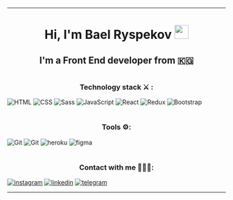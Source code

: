 <hr>
<h1 align="center">Hi, I'm Bael Ryspekov
<img src="https://github.com/blackcater/blackcater/raw/main/images/Hi.gif" height="32"/></h1>
<h2 align="center">I'm a Front End developer from  🇰🇬 </h2>

# 

<h3 align="center">Technology stack ⚔️ :</h3>

![HTML](https://img.shields.io/badge/-HTML-992c0e?style=for-the-badge&logo=HTML5) 
![CSS](https://img.shields.io/badge/-Css-0e4a99?style=for-the-badge&logo=css3)
![Sass](https://img.shields.io/badge/-sass-3b2a2a?style=for-the-badge&logo=sass)
![JavaScript](https://img.shields.io/badge/-JavaScript-000?style=for-the-badge&logo=javaScript)
![React](https://img.shields.io/badge/-React-0c75ed?style=for-the-badge&logo=React)
![Redux](https://img.shields.io/badge/-Redux-620ced?style=for-the-badge&logo=Redux)
![Bootstrap](https://img.shields.io/badge/-Bootstrap-720fdb?style=for-the-badge&logo=bootstrap)
#
<h3 align="center">Tools ⚙️:</h3>
 


![Git](https://img.shields.io/badge/-Git-d6410b?style=for-the-badge&logo=git)
![Git](https://img.shields.io/badge/-Github-000?style=for-the-badge&logo=github)
![heroku](https://img.shields.io/badge/-heroku-590c82?style=for-the-badge&logo=heroku)
![figma](https://img.shields.io/badge/-figma-17c24a?style=for-the-badge&logo=figma)
#

<h3 align="center"> Сontact with me 🙋🏾‍♂️:</h3>

<a href='https://www.instagram.com/themadeinkg/'>![instagram](https://img.shields.io/badge/-instagram-eb448c?style=for-the-badge&logo=instagram)</a>
<a href='https://www.linkedin.com/in/bael-ryspekov-6b4023233/'>![linkedin](https://img.shields.io/badge/-linkedin-1912de?style=for-the-badge&logo=linkedin)</a>
<a href='https://t.me/hejhn'>![telegram](https://img.shields.io/badge/-telegram-000?style=for-the-badge&logo=telegram)</a>

<hr>








